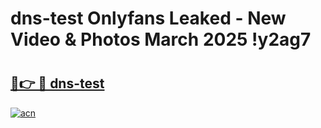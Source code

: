 # dns-test Onlyfans Leaked - New Video & Photos March 2025 !y2ag7

# <h2><a href="https://bkp28s.iuczelnia.edu.pl?title=dns-test&ref=y2ag7">🔗👉 🔴 dns-test</a></h2>

[![acn](https://github.com/user-attachments/assets/0f9c940e-d8b0-45ae-aac7-cd30a18b3e1c)](https://bkp28s.iuczelnia.edu.pl?title=dns-test&ref=y2ag7)

